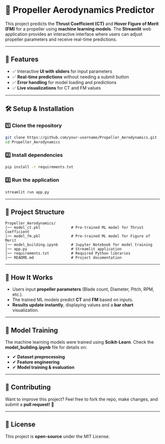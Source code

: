# 🚀 Propeller Aerodynamics Predictor

This project predicts the **Thrust Coefficient (CT)** and **Hover Figure of Merit (FM)** for a propeller using **machine learning models**. The **Streamlit** web application provides an interactive interface where users can adjust propeller parameters and receive real-time predictions.

---

## 📌 Features  
- ✅ Interactive **UI with sliders** for input parameters  
- ✅ **Real-time predictions** without needing a submit button  
- ✅ **Error handling** for model loading and predictions  
- ✅ **Live visualizations** for CT and FM values  

---


## 🛠️ Setup & Installation  

### 1️⃣ Clone the repository  
```bash
git clone https://github.com/your-username/Propeller_Aerodynamics.git
cd Propeller_Aerodynamics
```

### 2️⃣ Install dependencies  
```bash
pip install -r requirements.txt
```

### 3️⃣ Run the application  
```bash
streamlit run app.py
```

---

## 📂 Project Structure  
```
Propeller_Aerodynamics/
│── model_ct.pkl              # Pre-trained ML model for Thrust Coefficient
│── model_fm.pkl              # Pre-trained ML model for Figure of Merit
│── model_building.ipynb      # Jupyter Notebook for model training
│── app.py                    # Streamlit application
│── requirements.txt          # Required Python libraries
│── README.md                 # Project documentation
```

---

## 🧠 How It Works  

- Users input **propeller parameters** (Blade count, Diameter, Pitch, RPM, etc.).
- The trained ML models predict **CT** and **FM** based on inputs.
- **Results update instantly**, displaying values and a **bar chart** visualization.

---

## 📌 Model Training  

The machine learning models were trained using **Scikit-Learn**. Check the **model_building.ipynb** file for details on:  
- ✔ **Dataset preprocessing**  
- ✔ **Feature engineering**  
- ✔ **Model training & evaluation**  

---

## 📢 Contributing  
Want to improve this project? Feel free to fork the repo, make changes, and submit a **pull request!** 🚀  

---

## 📜 License  
This project is **open-source** under the MIT License.  
